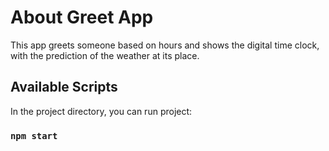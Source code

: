 # About Greet App

This app greets someone based on hours and shows the digital time clock, with the prediction of the weather at its place.

## Available Scripts

In the project directory, you can run project:

### `npm start`




